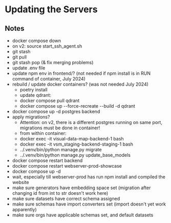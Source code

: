 # Updating the Servers

## Notes

- docker compose down
- on v2: source start_ssh_agent.sh
- git stash
- git pull
- git stash pop (& fix merging problems)
- update .env file
- update npm env in frontend/? (not needed if npm install is in RUN command of container, July 2024)
- rebuild / update docker containers? (was not needed July 2024)
  - poetry install
  - update qdrant:
  - docker compose pull qdrant
  - docker compose up --force-recreate --build -d qdrant
- docker compose up -d postgres backend
- apply migrations?
  - Attention: on v2, there is a different postgres running on same port, migrations must be done in container!
  - from within container:
  - docker exec -it visual-data-map-backend-1 bash
  - docker exec -it vsm_staging-backend-staging-1 bash
  - ../.venv/bin/python manage.py migrate
  - ../.venv/bin/python manage.py update_base_models
- docker compose restart backend
- docker compose restart webserver-prod-showcase
- docker compose up -d
- wait, especially till webserver-prod has run npm install and compiled the website
- make sure generators have embedding space set (migration after changing id from int to str doesn't work here)
- make sure datasets have correct schema assigned
- make sure schemas have import converters set (import doesn't yet work apparently)
- make sure orgs have applicable schemas set, and default datasets

